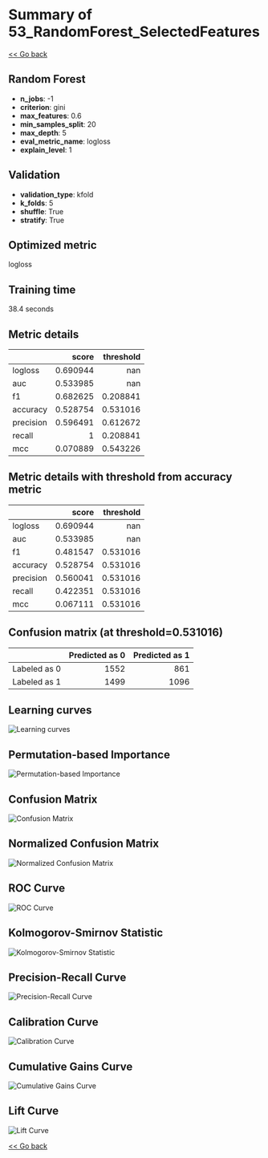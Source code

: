# Summary of 53_RandomForest_SelectedFeatures

[<< Go back](../README.md)


## Random Forest
- **n_jobs**: -1
- **criterion**: gini
- **max_features**: 0.6
- **min_samples_split**: 20
- **max_depth**: 5
- **eval_metric_name**: logloss
- **explain_level**: 1

## Validation
 - **validation_type**: kfold
 - **k_folds**: 5
 - **shuffle**: True
 - **stratify**: True

## Optimized metric
logloss

## Training time

38.4 seconds

## Metric details
|           |    score |   threshold |
|:----------|---------:|------------:|
| logloss   | 0.690944 |  nan        |
| auc       | 0.533985 |  nan        |
| f1        | 0.682625 |    0.208841 |
| accuracy  | 0.528754 |    0.531016 |
| precision | 0.596491 |    0.612672 |
| recall    | 1        |    0.208841 |
| mcc       | 0.070889 |    0.543226 |


## Metric details with threshold from accuracy metric
|           |    score |   threshold |
|:----------|---------:|------------:|
| logloss   | 0.690944 |  nan        |
| auc       | 0.533985 |  nan        |
| f1        | 0.481547 |    0.531016 |
| accuracy  | 0.528754 |    0.531016 |
| precision | 0.560041 |    0.531016 |
| recall    | 0.422351 |    0.531016 |
| mcc       | 0.067111 |    0.531016 |


## Confusion matrix (at threshold=0.531016)
|              |   Predicted as 0 |   Predicted as 1 |
|:-------------|-----------------:|-----------------:|
| Labeled as 0 |             1552 |              861 |
| Labeled as 1 |             1499 |             1096 |

## Learning curves
![Learning curves](learning_curves.png)

## Permutation-based Importance
![Permutation-based Importance](permutation_importance.png)
## Confusion Matrix

![Confusion Matrix](confusion_matrix.png)


## Normalized Confusion Matrix

![Normalized Confusion Matrix](confusion_matrix_normalized.png)


## ROC Curve

![ROC Curve](roc_curve.png)


## Kolmogorov-Smirnov Statistic

![Kolmogorov-Smirnov Statistic](ks_statistic.png)


## Precision-Recall Curve

![Precision-Recall Curve](precision_recall_curve.png)


## Calibration Curve

![Calibration Curve](calibration_curve_curve.png)


## Cumulative Gains Curve

![Cumulative Gains Curve](cumulative_gains_curve.png)


## Lift Curve

![Lift Curve](lift_curve.png)



[<< Go back](../README.md)
